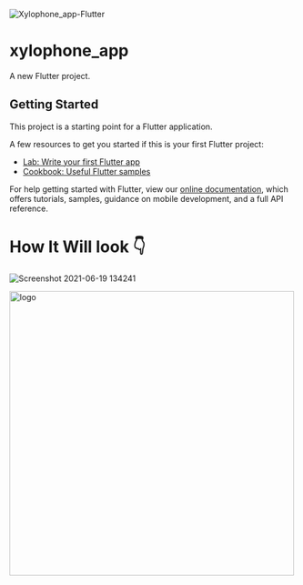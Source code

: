 ![Xylophone_app-Flutter](https://socialify.git.ci/Lakhankumawat/Xylophone_app-Flutter/image?font=Raleway&forks=1&issues=1&language=1&logo=https%3A%2F%2Fih1.redbubble.net%2Fimage.1060846023.2686%2Fmp%2C840x830%2Cmatte%2Cf8f8f8%2Ct-pad%2C1000x1000%2Cf8f8f8.u1.jpg&owner=1&pattern=Plus&pulls=1&stargazers=1&theme=Dark)


# xylophone_app
A new Flutter project.

## Getting Started

This project is a starting point for a Flutter application.

A few resources to get you started if this is your first Flutter project:

- [Lab: Write your first Flutter app](https://flutter.dev/docs/get-started/codelab)
- [Cookbook: Useful Flutter samples](https://flutter.dev/docs/cookbook)

For help getting started with Flutter, view our
[online documentation](https://flutter.dev/docs), which offers tutorials,
samples, guidance on mobile development, and a full API reference.

# How It Will look 👇
![Screenshot 2021-06-19 134241](https://user-images.githubusercontent.com/55774240/122640581-f3d4d300-d11d-11eb-9aa6-b81dc388d676.png)


<img align="center" width="500" alt="logo" src="https://user-images.githubusercontent.com/55774240/122635653-da725d80-d102-11eb-9208-4c8d8b4a1ac6.png" />


 
